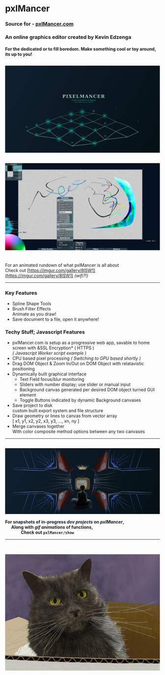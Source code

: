 # pxlMancer
### Source for - [pxlMancer.com](www.pxlMancer.com)
### An online graphics editor created by Kevin Edzenga
#### For the dedicated or to fill boredom. Make something cool or toy around, its up to you!

![Intro Screen](show/ver1.4_IntroScreen.jpg)
---
![GUI](show/ver1.4_Gui.jpg)
---

<br>For an animated rundown of what pxlMancer is all about
<br>Check out [https://imgur.com/gallery/8lSW1](https://imgur.com/gallery/8lSW1) *(wifi?!)*

---

### Key Features
- Spline Shape Tools
- Brush Filter Effects
  <br>Animate as you draw!
- Save document to a file, open it anywhere!

### Techy Stuff; Javascript Features
- pxlMancer.com is setup as a progressive web app, savable to home screen with &SSL Encryption* ( HTTPS )
  <br>*( Javascript Worker script example )*
- CPU based pixel processing *( Switching to GPU based shortly )*
- Drag DOM Object & Zoom In/Out on DOM Object with relatavistic positioning
- Dynamically built graphical interface
  - Text Field focus/blur monitoring
  - Sliders with number display; use slider or manual input
  - Background canvas generated per desired DOM object turned GUI element
  - Toggle Buttons indicated by dynamic Background canvases
- Save project to disk
  <br>custom built export system and file structure
- Draw geometry or lines to canvas from vector array
  <br>[ x1, y1, x2, y2, x3, y3, ..., xn, ny ]
- Merge canvases together
  <br>With color composite method options between any two canvases
  
---

<br>![Memories](show/tvKid.png)

**For snapshots of in-progress *dev projects* on *pxlMancer*,**
<br>&nbsp;&nbsp;&nbsp;&nbsp; **Along with *gif animations* of functions,**
<br>&nbsp;&nbsp;&nbsp;&nbsp;&nbsp;&nbsp;&nbsp;&nbsp;&nbsp;&nbsp;&nbsp;&nbsp; **Check out `pxlMancer/show`**

---

<br><br>![Miss Kitty](show/kitty.png)

